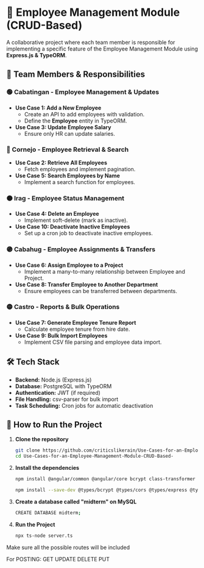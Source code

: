 

# 📘 Employee Management Module (CRUD-Based)
A collaborative project where each team member is responsible for implementing a specific feature of the Employee Management Module using **Express.js & TypeORM**.

## 👥 Team Members & Responsibilities

### 🟢 Cabatingan - Employee Management & Updates
- **Use Case 1: Add a New Employee**
  - Create an API to add employees with validation.
  - Define the **Employee** entity in TypeORM.
- **Use Case 3: Update Employee Salary**
  - Ensure only HR can update salaries.

### 🔵 Cornejo - Employee Retrieval & Search
- **Use Case 2: Retrieve All Employees**
  - Fetch employees and implement pagination.
- **Use Case 5: Search Employees by Name**
  - Implement a search function for employees.

### 🟠 Irag - Employee Status Management
- **Use Case 4: Delete an Employee**
  - Implement soft-delete (mark as inactive).
- **Use Case 10: Deactivate Inactive Employees**
  - Set up a cron job to deactivate inactive employees.

### 🟣 Cabahug - Employee Assignments & Transfers
- **Use Case 6: Assign Employee to a Project**
  - Implement a many-to-many relationship between Employee and Project.
- **Use Case 8: Transfer Employee to Another Department**
  - Ensure employees can be transferred between departments.

### 🟡 Castro - Reports & Bulk Operations
- **Use Case 7: Generate Employee Tenure Report**
  - Calculate employee tenure from hire date.
- **Use Case 9: Bulk Import Employees**
  - Implement CSV file parsing and employee data import.

## 🛠️ Tech Stack
- **Backend:** Node.js (Express.js)
- **Database:** PostgreSQL with TypeORM
- **Authentication:** JWT (if required)
- **File Handling:** csv-parser for bulk import
- **Task Scheduling:** Cron jobs for automatic deactivation

## 🚀 How to Run the Project
1. **Clone the repository**
   ```sh
   git clone https://github.com/criticslikerain/Use-Cases-for-an-Employee-Management-Module-CRUD-Based-.git
   cd Use-Cases-for-an-Employee-Management-Module-CRUD-Based-
2. **Install the dependencies**
   ```sh
   npm install @angular/common @angular/core bcrypt class-transformer class-validator cors dotenv express express-validator joi mysql2 reflect-metadata rxjs typeorm

   npm install --save-dev @types/bcrypt @types/cors @types/express @types/node nodemon ts-node typescript

3. **Create a database called "midterm" on MySQL**
   ```sh
   CREATE DATABASE midterm;
4. **Run the Project**
   ```sh
   npx ts-node server.ts

Make sure all the possible routes will be included

For POSTING: 
GET 
UPDATE 
DELETE 
PUT 

